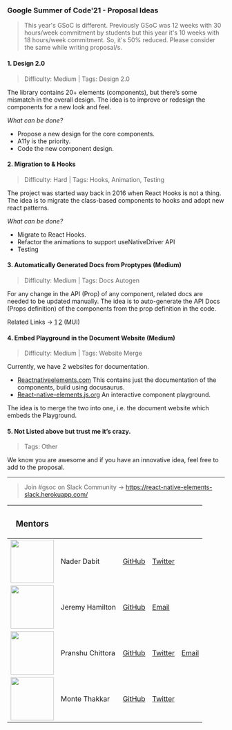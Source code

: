 ### Google Summer of Code'21 - Proposal Ideas


> This year's GSoC is different. Previously GSoC was 12 weeks with 30 hours/week commitment by students but this year it's 10 weeks with 18 hours/week commitment. So, it's 50% reduced. Please consider the same while writing proposal/s.


#### 1. Design 2.0

> Difficulty: Medium | Tags: Design 2.0

The library contains 20+ elements (components), but there’s some mismatch in the overall design. The idea is to improve or redesign the components for a new look and feel.

_What can be done?_

- Propose a new design for the core components.
- A11y is the priority.
- Code the new component design.

#### 2. Migration to & Hooks

> Difficulty: Hard | Tags: Hooks, Animation, Testing

The project was started way back in 2016 when React Hooks is not a thing. The idea is to migrate the class-based components to hooks and adopt new react patterns.

_What can be done?_

- Migrate to React Hooks.
- Refactor the animations to support useNativeDriver API
- Testing

#### 3. Automatically Generated Docs from Proptypes (Medium)

> Difficulty: Medium | Tags: Docs Autogen

For any change in the API (Prop) of any component, related docs are needed to be updated manually. The idea is to auto-generate the API Docs (Props definition) of the components from the prop definition in the code.

Related Links -> [1](https://github.com/mui-org/material-ui/blob/next/CONTRIBUTING.md#updating-the-component-api-documentation) [2](https://github.com/mui-org/material-ui/blob/next/docs/scripts/buildApi.ts) (MUI)

#### 4. Embed Playground in the Document Website (Medium)

> Difficulty: Medium | Tags: Website Merge

Currently, we have 2 websites for documentation.

- [Reactnativeelements.com](https://reactnativeelements.com/) This contains just the documentation of the components, build using docusaurus.
- [React-native-elements.js.org](https://react-native-elements.js.org/#/) An interactive component playground.

The idea is to merge the two into one, i.e. the document website which embeds the Playground.

#### 5. Not Listed above but trust me it’s crazy.

> Tags: Other

We know you are awesome and if you have an innovative idea, feel free to add to the proposal.

---

> Join #gsoc on Slack Community -> https://react-native-elements-slack.herokuapp.com/

| <h3>Mentors</h3>                                                                                                                                                                                                                   |                  |                                                          |                                                           |                                                          |
| ------------------------------------------------------------------------------------------------------------------------------------------------------------------------------------------------------------------------- | ---------------- | -------------------------------------------------------- | --------------------------------------------------------- | -------------------------------------------------------- |
| <img src="https://pbs.twimg.com/profile_images/1268352530423205889/V6Nz7mIt_400x400.jpg" width="100" align="center" />                                                                                                    | Nader Dabit      | <a href="https://github.com/dabit3">GitHub </a>          | <a href="https://twitter.com/dabit3">Twitter</a>          |                                                          |
| <img src="https://avatars.githubusercontent.com/u/5239875?s=460&u=825fe19e2c0a7c2740fef6550d29784fc9c59455&v=4" width="100" align="center" />                                                                             | Jeremy Hamilton  | <a href="https://github.com/flyingcircle">GitHub </a>    | <a href="mailto:jeremyelijah@att.net"> Email </a>         |                                                          |
| <img src="https://media-exp1.licdn.com/dms/image/C5603AQHntRqWb6pM-Q/profile-displayphoto-shrink_400_400/0/1598109570505?e=1620864000&v=beta&t=-gw1-FuA6ncj0RFDJdJ6oyaO1gsNgIOLdrbUNcqqHOo" width="100" align="center" /> | Pranshu Chittora | <a href="https://github.com/pranshuchittora">GitHub </a> | <a href="https://twitter.com/pranshuchittora">Twitter</a> | <a href="mailto:pranshuchittora17@gmail.com"> Email </a> |
| <img src="https://avatars.githubusercontent.com/u/7840686?s=460&u=d0c5675b8b035c48ce81e7cc925b98070adcf207&v=4" width="100" align="center" /> | Monte Thakkar | <a href="https://github.com/Monte9">GitHub </a> | <a href="https://twitter.com/mthakkar_">Twitter</a> |  |




